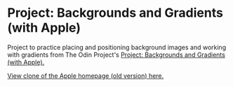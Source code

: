 # Project: Backgrounds and Gradients (with Apple)

Project to practice placing and positioning background images and working with gradients from The Odin Project's [Project: Backgrounds and Gradients (with Apple).](http://www.theodinproject.com/courses/html5-and-css3/lessons/building-with-backgrounds-and-gradients)

[View clone of the Apple homepage (old version) here.](http://htmlpreview.github.io/?https://github.com/StefanieWang/html-backgrounds-gradients/blob/master/index.html)
